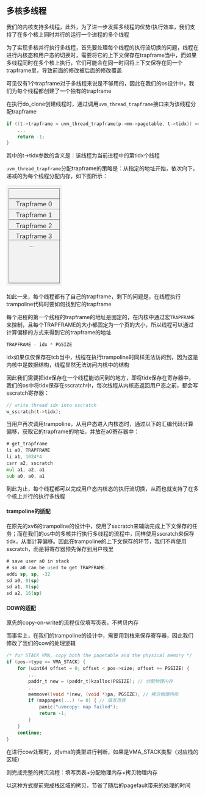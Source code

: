 ## 多核多线程

我们的内核支持多线程，此外，为了进一步发挥多线程的优势/执行效率，我们支持了在多个核上同时并行的运行一个进程的多个线程

为了实现多核并行执行多线程，首先要处理每个线程的执行流切换的问题，线程在进行内核态和用户态的切换时，需要将它的上下文保存在trapframe当中，而如果多线程同时在多个核上执行，它们可能会在同一时间将上下文保存在同一个trapframe里，导致前面的修改被后面的修改覆盖

可见仅有1个trapframe对于多线程来说是不够用的，因此在我们的os设计中，我们为每个线程都创建了一个独有的trapframe

在执行do_clone创建线程时，通过调用`uvm_thread_trapframe`接口来为该线程分配trapframe

```c
if ((t->trapframe = uvm_thread_trapframe(p->mm->pagetable, t->tidx)) == 0) {   
    ...
    return -1;
}
```

其中的t->tidx参数的含义是：该线程为当前进程中的第tidx个线程

`uvm_thread_trapframe`分配trapframe的策略是：从指定的地址开始，依次向下，递减的为每个线程分配内存，如下图所示：

<img src="../image/thread_and_proc.assets/trapframe.png" style="zoom: 50%;" />

如此一来，每个线程都有了自己的trapframe，剩下的问题是，在线程执行trampoline代码时要如何找到它的trapframe

每个进程的第一个线程的trapframe的地址是固定的，在内核中通过宏`TRAPFRAME`来控制，且每个TRAPFRAME的大小都固定为一个页的大小，所以线程可以通过计算偏移的方式来得到它的trapframe的地址

```c
TRAPFRAME - idx * PGSIZE
```

idx如果仅仅保存在tcb当中，线程在执行trampoline时同样无法访问到，因为这是内核中是数据结构，线程显然无法访问内核中的结构

因此我们需要把idx保存在一个线程能访问到的地方，即将tidx保存在寄存器中，我们的os中将tidx保存在sscratch中，每次线程从内核态返回用户态之前，都会写sscratch寄存器：

```c
// write thread idx into sscratch
w_sscratch(t->tidx);
```

当用户再次调用trampoline，从用户态进入内核态时，通过以下的汇编代码计算偏移，获取它的trapframe的地址，并放在a0寄存器中：

```asm
# get_trapframe
li a0, TRAPFRAME
li a1, 1024*4
csrr a2, sscratch
mul a1, a2, a1
sub a0, a0, a1
```

到此为止，每个线程都可以完成用户态内核态的执行流切换，从而也就支持了在多个核上并行的执行多线程





#### trampoline的适配

在原先的xv6的trampoline的设计中，使用了sscratch来辅助完成上下文保存的任务；而在我们的os中的多核并行执行多线程的流程中，同样使用sscratch来保存tidx，从而计算偏移。因此在trampoline的上下文保存的环节，我们不再使用sscratch，而是将寄存器预先保存到用户栈里

```asm
# save user a0 in stack
# so a0 can be used to get TRAPFRAME.
addi sp, sp, -32
sd a0, 0(sp)
sd a1, 8(sp)
sd a2, 16(sp)
```



#### COW的适配

原先的copy-on-write的流程仅仅填写页表，不拷贝内存

而事实上，在我们的trampoline的设计中，需要用到栈来保存寄存器，因此我们修改了我们的cow的处理逻辑

```c
/* for STACK VMA, copy both the pagetable and the physical memory */
if (pos->type == VMA_STACK) {
    for (uint64 offset = 0; offset < pos->size; offset += PGSIZE) {
        ...
        paddr_t new = (paddr_t)kzalloc(PGSIZE); // 分配物理内存
        ...
        memmove((void *)new, (void *)pa, PGSIZE); // 拷贝物理内存
        if (mappages(...) != 0) { // 填写页表
            panic("uvmcopy: map failed");
            return -1;
        }
    }
    continue;
}
```

在进行cow处理时，对vma的类型进行判断，如果是VMA_STACK类型（对应栈的区域）

则完成完整的拷贝流程：填写页表+分配物理内存+拷贝物理内存

以这种方式提前完成栈区域的拷贝，节省了随后的pagefault带来的处理的时间
